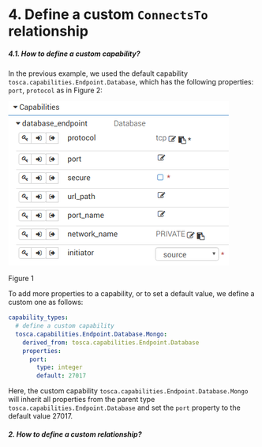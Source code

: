 # 4. Define a custom `ConnectsTo` relationship

##### 4.1. How to define a custom capability?

In the previous example, we used the default capability `tosca.capabilities.Endpoint.Database`, which has the following
properties: `port`, `protocol` as in Figure 2:

![](../images/database_capability.png "Capability")

Figure 1

To add more properties to a capability, or to set a default value, we define a custom one as follows:

```yaml
capability_types:
  # define a custom capability
  tosca.capabilities.Endpoint.Database.Mongo:
    derived_from: tosca.capabilities.Endpoint.Database
    properties:
      port:
        type: integer
        default: 27017
```

Here, the custom capability `tosca.capabilities.Endpoint.Database.Mongo` will inherit all properties from the parent 
type `tosca.capabilities.Endpoint.Database` and set the `port` property to the default value 27017.

##### 2. How to define a custom relationship?

